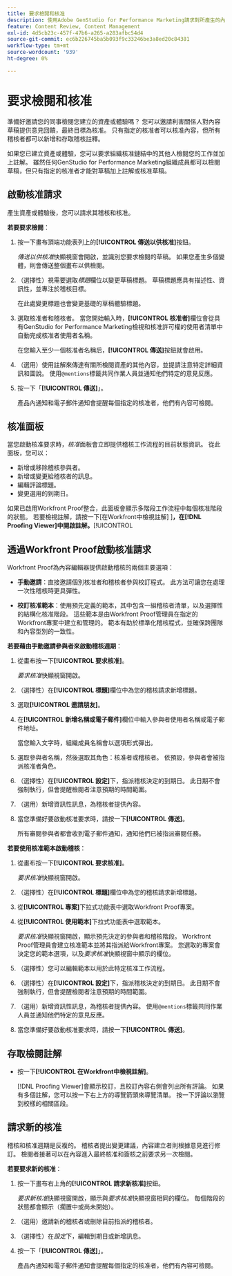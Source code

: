 ```yaml
---
title: 要求檢閱和核准
description: 使用Adobe GenStudio for Performance Marketing請求對所產生的內容進行稽核。
feature: Content Review, Content Management
exl-id: 4d5cb23c-457f-47b6-a265-a283afbc54d4
source-git-commit: ec6b226745ba5b093f9c33246be3a8ed20c84381
workflow-type: tm+mt
source-wordcount: '939'
ht-degree: 0%

---
```


# 要求檢閱和核准

準備好邀請您的同事檢閱您建立的資產或體驗嗎？ 您可以邀請利害關係人對內容草稿提供意見回饋，最終目標為核准。 只有指定的核准者可以核准內容，但所有稽核者都可以新增和存取稽核註釋。

如果您已建立資產或體驗，您可以要求組織核准鏈結中的其他人檢閱您的工作並加上註解。 雖然任何GenStudio for Performance Marketing組織成員都可以檢閱草稿，但只有指定的核准者才能對草稿加上註解或核准草稿。

## 啟動核准請求

產生資產或體驗後，您可以請求其稽核和核准。

**若要要求檢閱**：

1. 按一下畫布頂端功能表列上的&#x200B;**[!UICONTROL 傳送以供核准]**&#x200B;按鈕。

   _傳送以供核准_&#x200B;快顯視窗會開啟，並識別您要求檢閱的草稿。 如果您產生多個變體，則會傳送整個畫布以供檢閱。

1. （選擇性）視需要選取&#x200B;_標題_&#x200B;欄位以變更草稿標題。 草稿標題應具有描述性、資訊性，並專注於稽核目標。

   在此處變更標題也會變更基礎的草稿體驗標題。

1. 選取核准者和稽核者。 當您開始輸入時，**[!UICONTROL 核准者]**&#x200B;欄位會從具有GenStudio for Performance Marketing檢視和核准許可權的使用者清單中自動完成核准者使用者名稱。

   在您輸入至少一個核准者名稱后，**[!UICONTROL 傳送]**&#x200B;按鈕就會啟用。

1. （選用）使用註解來傳達有關所檢閱資產的其他內容，並提請注意特定詳細資訊和圖說。 使用`@mentions`標籤共同作業人員並通知他們特定的意見反應。

1. 按一下「**[!UICONTROL 傳送]**」。

   產品內通知和電子郵件通知會提醒每個指定的核准者，他們有內容可檢閱。

## 核准面板

當您啟動核准要求時，_核准_&#x200B;面板會立即提供稽核工作流程的目前狀態資訊。 從此面板，您可以：

* 新增或移除稽核參與者。
* 新增或變更給稽核者的訊息。
* 編輯評論標題。
* 變更選用的到期日。

如果已啟用Workfront Proof整合，此面板會顯示多階段工作流程中每個核准階段的狀態。 若要檢視註解，請按一下[在Workfront中檢視註解] ]**，在[!DNL Proofing Viewer]中開啟註解。**[!UICONTROL 

## 透過Workfront Proof啟動核准請求

Workfront Proof為內容編輯器提供啟動稽核的兩個主要選項：

* **手動邀請**：直接邀請個別核准者和稽核者參與校訂程式。 此方法可讓您在處理一次性稽核時更具彈性。

* **校訂核准範本**：使用預先定義的範本，其中包含一組稽核者清單，以及選擇性的結構化核准階段。 這些範本是由Workfront Proof管理員在指定的Workfront專案中建立和管理的。 範本有助於標準化稽核程式，並確保跨團隊和內容型別的一致性。

**若要藉由手動邀請參與者來啟動稽核週期**：

1. 從畫布按一下&#x200B;**[!UICONTROL 要求核准]**。

   _要求核准_&#x200B;快顯視窗開啟。

1. （選擇性）在&#x200B;**[!UICONTROL 標題]**&#x200B;欄位中為您的稽核請求新增標題。

1. 選取&#x200B;**[!UICONTROL 邀請朋友]**。

1. 在&#x200B;**[!UICONTROL 新增名稱或電子郵件]**&#x200B;欄位中輸入參與者使用者名稱或電子郵件地址。

   當您輸入文字時，組織成員名稱會以選項形式彈出。

1. 選取參與者名稱，然後選取其角色：核准者或稽核者。 依預設，參與者會被指派核准者角色。

1. （選擇性）在&#x200B;**[!UICONTROL 設定]**&#x200B;下，指派稽核決定的到期日。 此日期不會強制執行，但會提醒檢閱者注意預期的時間範圍。

1. （選用）新增資訊性訊息，為稽核者提供內容。

1. 當您準備好要啟動核准要求時，請按一下&#x200B;**[!UICONTROL 傳送]**。

   所有審閱參與者都會收到電子郵件通知，通知他們已被指派審閱任務。

**若要使用核准範本啟動稽核**：

1. 從畫布按一下&#x200B;**[!UICONTROL 要求核准]**。

   _要求核准_&#x200B;快顯視窗開啟。

1. （選擇性）在&#x200B;**[!UICONTROL 標題]**&#x200B;欄位中為您的稽核請求新增標題。

1. 從&#x200B;**[!UICONTROL 專案]**&#x200B;下拉式功能表中選取Workfront Proof專案。

1. 從&#x200B;**[!UICONTROL 使用範本]**&#x200B;下拉式功能表中選取範本。

   _要求核准_&#x200B;快顯視窗開啟，顯示預先決定的參與者和稽核階段。 Workfront Proof管理員會建立核准範本並將其指派給Workfront專案。 您選取的專案會決定您的範本選項，以及&#x200B;_要求核准_&#x200B;快顯視窗中顯示的欄位。

1. （選擇性）您可以編輯範本以用於此特定核准工作流程。

1. （選擇性）在&#x200B;**[!UICONTROL 設定]**&#x200B;下，指派稽核決定的到期日。 此日期不會強制執行，但會提醒檢閱者注意預期的時間範圍。

1. （選用）新增資訊性訊息，為稽核者提供內容。 使用`@mentions`標籤共同作業人員並通知他們特定的意見反應。

1. 當您準備好要啟動核准要求時，請按一下&#x200B;**[!UICONTROL 傳送]**。

## 存取檢閱註解

* 按一下&#x200B;**[!UICONTROL 在Workfront中檢視註解]**。

  [!DNL Proofing Viewer]會顯示校訂，且校訂內容右側會列出所有評論。 如果有多個註解，您可以按一下右上方的導覽箭頭來導覽清單。 按一下評論以瀏覽到校樣的相關區段。

## 請求新的核准

稽核和核准週期是反複的。 稽核者提出變更建議，內容建立者則根據意見進行修訂。 檢閱者接著可以在內容進入最終核准和簽核之前要求另一次檢閱。

**若要要求新的核准**：

1. 按一下畫布右上角的&#x200B;**[!UICONTROL 請求新核准]**&#x200B;按鈕。

   _要求新核准_&#x200B;快顯視窗開啟，顯示與&#x200B;_要求核准_&#x200B;快顯視窗相同的欄位。 每個階段的狀態都會顯示（擱置中或尚未開始）。

1. （選用）邀請新的稽核者或刪除目前指派的稽核者。

1. （選擇性）在&#x200B;_設定_&#x200B;下，編輯到期日或新增訊息。

1. 按一下「**[!UICONTROL 傳送]**」。

   產品內通知和電子郵件通知會提醒每個指定的核准者，他們有內容可檢閱。
